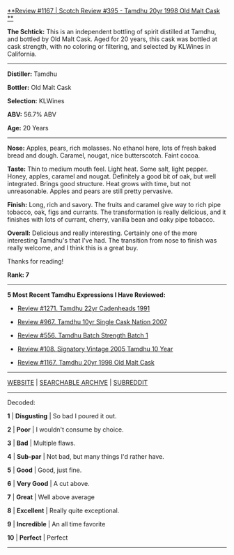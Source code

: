 
[**Review #1167 | Scotch Review #395 - Tamdhu 20yr 1998 Old Malt Cask **]( https://t8ke.review/review-1167-tamdhu-20yr-old-malt-cask-1998/)

**The Schtick:** This is an independent bottling of spirit distilled at Tamdhu, and bottled by Old Malt Cask. Aged for 20 years, this cask was bottled at cask strength, with no coloring or filtering, and selected by KLWines in California. 

-----

**Distiller:** Tamdhu

**Bottler:** Old Malt Cask

**Selection:** KLWines

**ABV:** 56.7% ABV

**Age:** 20 Years 

-----

**Nose:**  Apples, pears, rich molasses. No ethanol here, lots of fresh baked bread and dough. Caramel, nougat, nice butterscotch. Faint cocoa. 

**Taste:** Thin to medium mouth feel. Light heat. Some salt, light pepper. Honey, apples, caramel and nougat. Definitely a good bit of oak, but well integrated. Brings good structure. Heat grows with time, but not unreasonable. Apples and pears are still pretty pervasive. 

**Finish:** Long, rich and savory. The fruits and caramel give way to rich pipe tobacco, oak, figs and currants. The transformation is really delicious, and it finishes with lots of currant, cherry, vanilla bean and oaky pipe tobacco. 

**Overall:** Delicious and really interesting. Certainly one of the more interesting Tamdhu's that I've had. The transition from nose to finish was really welcome, and I think this is a great buy. 

Thanks for reading!

**Rank: 7**

----- 

**5 Most Recent Tamdhu Expressions I Have Reviewed:** 

- [Review #1271. Tamdhu 22yr Cadenheads 1991]( https://t8ke.review/review-1271-tamdhu-22yr-cadenheads-1991) 

- [Review #967. Tamdhu 10yr Single Cask Nation 2007]( https://t8ke.review/review-967-tamdhu-10yr-single-cask-nation-2007-rye-finished/) 

- [Review #556. Tamdhu Batch Strength Batch 1]( https://t8ke.review/review-556-tamdhu-batch-strength-batch-1/) 

- [Review #108. Signatory Vintage 2005 Tamdhu 10 Year]( https://t8ke.review/review-108-tamdhu-signatory-vintage-2005-10-year/) 

- [Review #1167. Tamdhu 20yr 1998 Old Malt Cask ]( https://t8ke.review/review-1167-tamdhu-20yr-old-malt-cask-1998/) 

-----

[WEBSITE](https://t8ke.review) | [SEARCHABLE ARCHIVE](https://t8ke.review/review-archive/) | [SUBREDDIT](https://reddit.com/r/t8kereviews)

-----

Decoded:

**1** | **Disgusting** | So bad I poured it out.

**2** | **Poor** | I wouldn't consume by choice.

**3** | **Bad** | Multiple flaws.

**4** | **Sub-par** | Not bad, but many things I'd rather have.

**5** | **Good** | Good, just fine.

**6** | **Very Good** | A cut above.

**7** | **Great** | Well above average

**8** | **Excellent** | Really quite exceptional.

**9** | **Incredible** | An all time favorite

**10** | **Perfect** | Perfect

----

